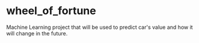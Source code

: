 # wheel_of_fortune
Machine Learning project that will be used to predict car's value and how it will change in the future.
